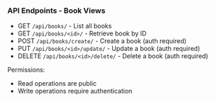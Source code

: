 ### API Endpoints - Book Views

- GET `/api/books/` - List all books
- GET `/api/books/<id>/` - Retrieve book by ID
- POST `/api/books/create/` - Create a book (auth required)
- PUT `/api/books/<id>/update/` - Update a book (auth required)
- DELETE `/api/books/<id>/delete/` - Delete a book (auth required)

Permissions:
- Read operations are public
- Write operations require authentication
